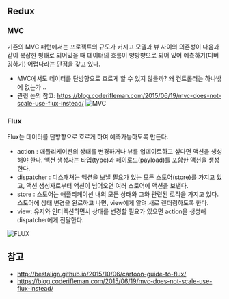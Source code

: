 ## Redux

### MVC
기존의 MVC 패턴에서는 프로젝트의 규모가 커지고 모델과 뷰 사이의 의존성이 
다음과 같이 복잡한 형태로 되어있을 때 데이터의 흐름이 양방향으로 되어 있어 예측하기(디버깅하기) 어렵다라는 단점을 갖고 있다.
- MVC에서도 데이터를 단방향으로 흐르게 할 수 있지 않을까? 왜 컨트롤러는 하나밖에 없는가 ..
- 관련 논의 참고: https://blog.coderifleman.com/2015/06/19/mvc-does-not-scale-use-flux-instead/
![MVC](https://blog.kakaocdn.net/dn/ALrHe/btqBTMSuHfN/ZlW9i9ET34e90APgCRChk1/img.png)

### Flux
Flux는 데이터를 단방향으로 흐르게 하여 예측가능하도록 만든다.
- action : 애플리케이션의 상태를 변경하거나 뷰를 업데이트하고 싶다면 액션을 생성해야 한다. 액션 생성자는 타입(type)과 페이로드(payload)를 포함한 액션을 생성한다. 
- dispatcher : 디스패쳐는 액션을 보낼 필요가 있는 모든 스토어(store)를 가지고 있고, 액션 생성자로부터 액션이 넘어오면 여러 스토어에 액션을 보낸다.
- store : 스토어는 애플리케이션 내의 모든 상태와 그와 관련된 로직을 가지고 있다. 스토어에 상태 변경을 완료하고 나면, view에게 알려 새로 렌더링하도록 한다.
- view: 유저와 인터렉션하면서 상태를 변경할 필요가 있으면 action을 생성해 dispatcher에게 전달한다.

![FLUX](https://media.vlpt.us/images/shaqok/post/1d43a57f-6773-4544-917d-679def1526a5/image.png)


## 참고
- http://bestalign.github.io/2015/10/06/cartoon-guide-to-flux/
- https://blog.coderifleman.com/2015/06/19/mvc-does-not-scale-use-flux-instead/
